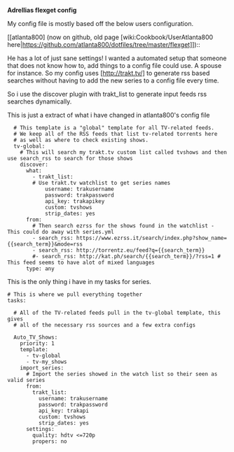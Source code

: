 **Adrellias flexget config**

My config file is mostly based off the below users configuration.   

[[atlanta800] (now on github, old page [wiki:Cookbook/UserAtlanta800 here|https://github.com/atlanta800/dotfiles/tree/master/flexget]])::

He has a lot of just sane settings! I wanted a automated setup that someone that does not know how to, add things to a config file could use. 
A spouse for instance. So my config uses [http://trakt.tv/] to generate rss based searches without having to add the new series to a config file every time. 

So i use the discover plugin with trakt_list to generate input feeds rss searches dynamically.

This is just a extract of what i have changed in atlanta800's config file


      # This template is a "global" template for all TV-related feeds.
      # We keep all of the RSS feeds that list tv-related torrents here
      # as well as where to check existing shows.
      tv-global:
        # This will search my trakt.tv custom list called tvshows and then use search_rss to search for those shows 
        discover:
          what:
            - trakt_list:
            # Use trakt.tv watchlist to get series names 
                username: trakusername
                password: trakpassword
                api_key: trakapikey
                custom: tvshows
                strip_dates: yes
          from:
            # Then search ezrss for the shows found in the watchlist - This could do away with series.yml
            - search_rss: https://www.ezrss.it/search/index.php?show_name={{search_term}}&mode=rss
            - search_rss: http://torrentz.eu/feed?q={{search_term}}
            #- search_rss: http://kat.ph/search/{{search_term}}/?rss=1 # This feed seems to have alot of mixed languages
          type: any


This is the only thing i have in my tasks for series.



    # This is where we pull everything together
    tasks:
    
      # All of the TV-related feeds pull in the tv-global template, this gives
      # all of the necessary rss sources and a few extra configs
    
      Auto_TV_Shows:
        priority: 1
        template:
          - tv-global
          - tv-my_shows
        import_series:
          # Import the series showed in the watch list so their seen as valid series
          from:
            trakt_list:
              username: trakusername
              password: trakpassword
              api_key: trakapi
              custom: tvshows
              strip_dates: yes
          settings:
            quality: hdtv <=720p
            propers: no

